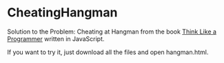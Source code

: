 # CheatingHangman

Solution to the Problem: Cheating at Hangman from the book [Think Like a Programmer](https://www.nostarch.com/thinklikeaprogrammer)
written in JavaScript.

If you want to try it, just download all the files and open hangman.html.
